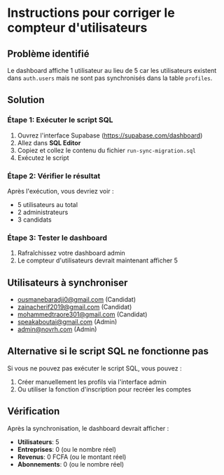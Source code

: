 # Instructions pour corriger le compteur d'utilisateurs

## Problème identifié
Le dashboard affiche 1 utilisateur au lieu de 5 car les utilisateurs existent dans `auth.users` mais ne sont pas synchronisés dans la table `profiles`.

## Solution

### Étape 1: Exécuter le script SQL
1. Ouvrez l'interface Supabase (https://supabase.com/dashboard)
2. Allez dans **SQL Editor**
3. Copiez et collez le contenu du fichier `run-sync-migration.sql`
4. Exécutez le script

### Étape 2: Vérifier le résultat
Après l'exécution, vous devriez voir :
- 5 utilisateurs au total
- 2 administrateurs
- 3 candidats

### Étape 3: Tester le dashboard
1. Rafraîchissez votre dashboard admin
2. Le compteur d'utilisateurs devrait maintenant afficher 5

## Utilisateurs à synchroniser
- ousmanebaradji0@gmail.com (Candidat)
- zainacherif2019@gmail.com (Candidat)  
- mohammedtraore301@gmail.com (Candidat)
- speakaboutai@gmail.com (Admin)
- admin@novrh.com (Admin)

## Alternative si le script SQL ne fonctionne pas
Si vous ne pouvez pas exécuter le script SQL, vous pouvez :
1. Créer manuellement les profils via l'interface admin
2. Ou utiliser la fonction d'inscription pour recréer les comptes

## Vérification
Après la synchronisation, le dashboard devrait afficher :
- **Utilisateurs**: 5
- **Entreprises**: 0 (ou le nombre réel)
- **Revenus**: 0 FCFA (ou le montant réel)
- **Abonnements**: 0 (ou le nombre réel)
